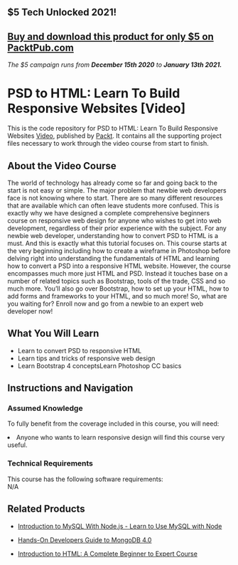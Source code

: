 ## $5 Tech Unlocked 2021!
[Buy and download this product for only $5 on PacktPub.com](https://www.packtpub.com/)
-----
*The $5 campaign         runs from __December 15th 2020__ to __January 13th 2021.__*




# PSD to HTML: Learn To Build Responsive Websites [Video]
This is the code repository for PSD to HTML: Learn To Build Responsive Websites [Video]( https://www.packtpub.com/web-development/psd-html-learn-build-responsive-websites-video?), published by [Packt](https://www.packtpub.com/?utm_source=github). It contains all the supporting project files necessary to work through the video course from start to finish.

## About the Video Course
The world of technology has already come so far and going back to the start is not easy or simple. The major problem that newbie web developers face is not knowing where to start. There are so many different resources that are available which can often leave students more confused. This is exactly why we have designed a complete comprehensive beginners course on responsive web design for anyone who wishes to get into web development, regardless of their prior experience with the subject. For any newbie web developer, understanding how to convert PSD to HTML is a must. And this is exactly what this tutorial focuses on. This course starts at the very beginning including how to create a wireframe in Photoshop before delving right into understanding the fundamentals of HTML and learning how to convert a PSD into a responsive HTML website. However, the course encompasses much more just HTML and PSD. Instead it touches base on a number of related topics such as Bootstrap, tools of the trade, CSS and so much more. You’ll also go over Bootstrap, how to set up your HTML, how to add forms and frameworks to your HTML, and so much more! So, what are you waiting for? Enroll now and go from a newbie to an expert web developer now!

<H2>What You Will Learn</H2>
<DIV class=book-info-will-learn-text>
<UL>
<li> Learn to convert PSD to responsive HTML</li>
<li> Learn tips and tricks of responsive web design</li>
<li> Learn Bootstrap 4 conceptsLearn Photoshop CC basics</li>
</UL></DIV>

## Instructions and Navigation
### Assumed Knowledge
To fully benefit from the coverage included in this course, you will need:<br/>
<DIV class=book-info-will-learn-text>
<li>Anyone who wants to learn responsive design will find this course very useful. </li>
<DIV>

### Technical Requirements
This course has the following software requirements:<br/>
N/A

## Related Products
* [Introduction to MySQL With Node.js - Learn to Use MySQL with Node]( https://www.packtpub.com/application-development/introduction-mysql-nodejs-learn-use-mysql-node-video?)

* [Hands-On Developers Guide to MongoDB 4.0]( https://www.packtpub.com/virtualization-and-cloud/hands-developers-guide-mongodb-40-video?)

* [Introduction to HTML: A Complete Beginner to Expert Course]( https://www.packtpub.com/application-development/introduction-html-complete-beginner-expert-course-video?)

